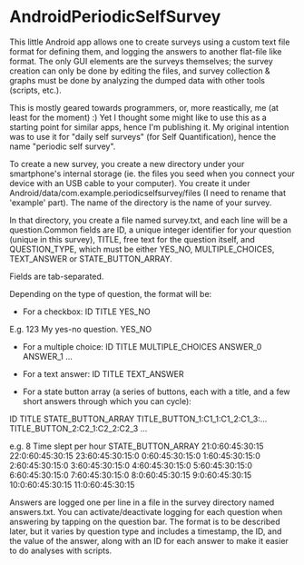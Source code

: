 AndroidPeriodicSelfSurvey
=========================

This little Android app allows one to create surveys using a custom text file format for defining them, and logging the answers to another flat-file like format. The only GUI elements are the surveys themselves; the survey creation can only be done by editing the files, and survey collection & graphs must be done by analyzing the dumped data with other tools (scripts, etc.).

This is mostly geared towards programmers, or, more reastically, me (at least for the moment) :) Yet I thought some might like to use this as a starting point for similar apps, hence I'm publishing it. My original intention was to use it for "daily self surveys" (for Self Quantification), hence the name "periodic self survey".

To create a new survey, you create a new directory under your smartphone's internal storage (ie. the files you seed when you connect your device with an USB cable to your computer). You create it under Android/data/com.example.periodicselfsurvey/files (I need to rename that 'example' part). The name of the directory is the name of your survey.

In that directory, you create a file named survey.txt, and each line will be a question.Common fields are ID, a unique integer identifier for your question (unique in this survey), TITLE, free text for the question itself, and QUESTION_TYPE, which must be either YES_NO, MULTIPLE_CHOICES, TEXT_ANSWER or STATE_BUTTON_ARRAY.

Fields are tab-separated.

Depending on the type of question, the format will be:

- For a checkbox:
ID	TITLE	YES_NO

E.g.
123	My yes-no question.	YES_NO

- For a multiple choice:
ID	TITLE	MULTIPLE_CHOICES	ANSWER_0	ANSWER_1	...

- For a text answer:
ID	TITLE	TEXT_ANSWER

- For a state button array (a series of buttons, each with a title, and a few short answers through which you can cycle):

ID	TITLE	STATE_BUTTON_ARRAY	TITLE_BUTTON_1:C1_1:C1_2:C1_3:...	TITLE_BUTTON_2:C2_1:C2_2:C2_3	...

e.g.
8	Time slept per hour	STATE_BUTTON_ARRAY	21:0:60:45:30:15	22:0:60:45:30:15	23:60:45:30:15:0	0:60:45:30:15:0	1:60:45:30:15:0	2:60:45:30:15:0	3:60:45:30:15:0	4:60:45:30:15:0	5:60:45:30:15:0	6:60:45:30:15:0	7:60:45:30:15:0	8:0:60:45:30:15	9:0:60:45:30:15	10:0:60:45:30:15	11:0:60:45:30:15

Answers are logged one per line in a file in the survey directory named answers.txt. You can activate/deactivate logging for each question when answering by tapping on the question bar. The format is to be described later, but it varies by question type and includes a timestamp, the ID, and the value of the answer, along with an ID for each answer to make it easier to do analyses with scripts.

